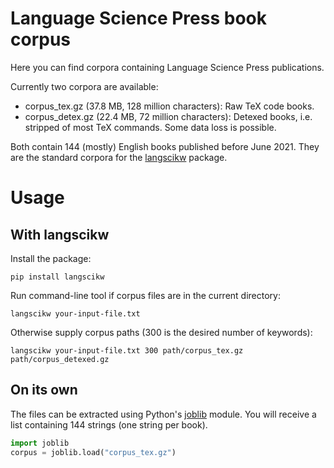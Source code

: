 # Language Science Press book corpus

Here you can find corpora containing Language Science Press publications.

Currently two corpora are available: 

* corpus_tex.gz (37.8 MB, 128 million characters): Raw TeX code books.
* corpus_detex.gz (22.4 MB, 72 million characters): Detexed books, i.e. stripped of most TeX commands. Some data loss is possible.

Both contain 144 (mostly) English books published before June 2021. They are the standard corpora for the [langscikw](https://github.com/langsci/langscikw) package.

# Usage 

## With langscikw

Install the package:

```
pip install langscikw
```

Run command-line tool if corpus files are in the current directory:

```
langscikw your-input-file.txt
```

Otherwise supply corpus paths (300 is the desired number of keywords):

```
langscikw your-input-file.txt 300 path/corpus_tex.gz path/corpus_detexed.gz
```

## On its own
The files can be extracted using Python's [joblib](joblib.readthedocs.io/) module. You will receive a list containing 144 strings (one string per book).

```python
import joblib
corpus = joblib.load("corpus_tex.gz")
```


